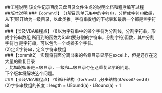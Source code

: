﻿##工程说明
该文件记录百度云盘目录文件生成的说明文档和程序编写过程<br>
##版本说明
###【commit1】
分解目录单元格中的字符串，分解成字符串数组，从下表1开始为一级目录，以此类推，字符串数组的下标零和最后一个都是空字符串<br>
###【涉及VBA编程点】
(1)以为字符串中的某个字符为分割线，分割字符串，形成字符串数组
所用到的函数为Split(要分割的字符串，分割字符)函数，其中分割字符也
是字符串，可以包含一个或者多个字符。<br>
(2)定义字符串，定义字符串数组<br>
###【commit2】
实现将前面分离出来的各级目录显示在excel上，但是还存在这大量的重复目录<br>，比如说如果是三级目录，一级和二级目录存在这重复显示的问题。<br>下个版本将解决这个问题。<br>
###【涉及VBA编程点】
(1)循环结构（for/next）,分支结构(if/elseif/ end if)<br>
(2)字符串数组的长度：length = UBound(a) - LBound(a) + 1<br>
